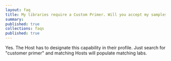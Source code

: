 ```yaml
---
layout: faq
title: My libraries require a Custom Primer. Will you accept my samples for sequencing?
summary:
published: true
collections: faqs
published: true
---
```


Yes. The Host has to designate this capability in their profile. Just search for "customer primer" and matching Hosts will populate matching labs.
